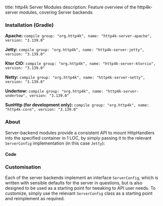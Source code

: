 title: http4k Server Modules
description: Feature overview of the http4k-server modules, covering Server backends

### Installation (Gradle)
**Apache:** ```compile group: "org.http4k", name: "http4k-server-apache", version: "3.139.0"```

**Jetty:** ```compile group: "org.http4k", name: "http4k-server-jetty", version: "3.139.0"```

**Ktor CIO:** ```compile group: "org.http4k", name: "http4k-server-ktorcio", version: "3.139.0"```

**Netty:** ```compile group: "org.http4k", name: "http4k-server-netty", version: "3.139.0"```

**Undertow:** ```compile group: "org.http4k", name: "http4k-server-undertow", version: "3.139.0"```

**SunHttp (for development only):** ```compile group: "org.http4k", name: "http4k-core", version: "3.139.0"```

### About
Server-backend modules provide a consistent API to mount HttpHandlers into the specified container in 1 LOC, by 
simply passing it to the relevant `ServerConfig` implementation (in this case `Jetty`):

#### Code [<img class="octocat"/>](https://github.com/http4k/http4k/blob/master/src/docs/guide/modules/servers/example_http.kt)
<script src="https://gist-it.appspot.com/https://github.com/http4k/http4k/blob/master/src/docs/guide/modules/servers/example_http.kt"></script>

### Customisation
Each of the server backends implement an interface `ServerConfig`, which is written with sensible defaults for the server in questions, 
but is also designed to be used as a starting point for tweaking to API user needs. To customize, simply use the relevant `ServerConfig` 
class as a starting point and reimplement as required.
